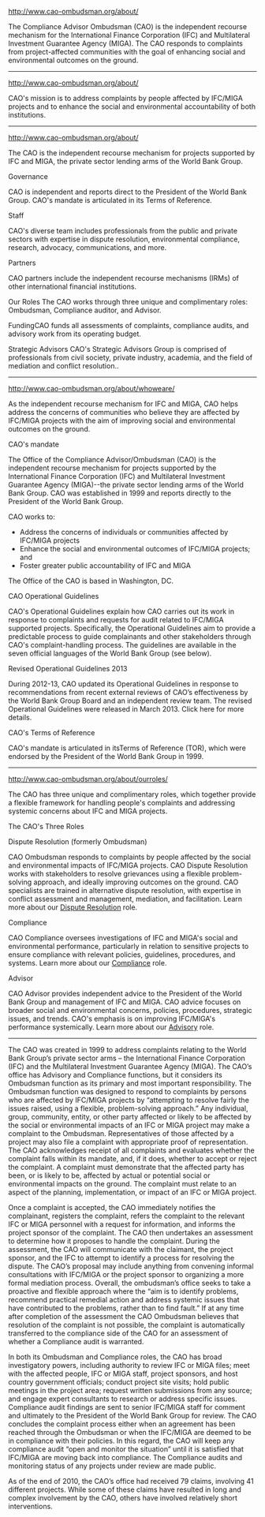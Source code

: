 http://www.cao-ombudsman.org/about/

The Compliance Advisor Ombudsman (CAO) is the independent recourse mechanism for the International Finance Corporation (IFC) and Multilateral Investment Guarantee Agency (MIGA). The CAO responds to complaints from project-affected communities with the goal of enhancing social and environmental outcomes on the ground. 

---
http://www.cao-ombudsman.org/about/

CAO's mission is to address complaints by people affected by IFC/MIGA projects and to enhance the social and environmental accountability of both institutions. 

---
http://www.cao-ombudsman.org/about/

The CAO is the independent recourse mechanism for projects supported by IFC and MIGA, the private sector lending arms of the World Bank Group. 


Governance

CAO is independent and reports direct to the President of the World Bank Group. CAO's mandate is articulated in its Terms of Reference. 


Staff

CAO's diverse team includes professionals from the public and private sectors with expertise in dispute resolution, environmental compliance, research, advocacy, communications, and more. 

Partners

CAO partners include the independent recourse mechanisms (IRMs) of other international financial institutions. 

Our Roles The CAO works through three unique and complimentary roles: Ombudsman, Compliance auditor, and Advisor. 


FundingCAO funds all assessments of complaints, compliance audits, and advisory work from its operating budget. 

Strategic Advisors CAO's Strategic Advisors Group is comprised of professionals from civil society, private industry, academia, and the field of mediation and conflict resolution.. 

---

http://www.cao-ombudsman.org/about/whoweare/

As the independent recourse mechanism for IFC and MIGA, CAO helps address the concerns of communities who believe they are affected by IFC/MIGA projects with the aim of improving social and environmental outcomes on the ground.  

CAO's mandate 

The Office of the Compliance Advisor/Ombudsman (CAO) is the independent recourse mechanism for projects supported by the International Finance Corporation (IFC) and Multilateral Investment Guarantee Agency (MIGA)--the private sector lending arms of the World Bank Group. CAO was established in 1999 and reports directly to the President of the World Bank Group. 

CAO works to:

* Address the concerns of individuals or communities affected by IFC/MIGA projects 
* Enhance the social and environmental outcomes of IFC/MIGA projects; and 
* Foster greater public accountability of IFC and MIGA 

The Office of the CAO is based in Washington, DC. 

CAO Operational Guidelines 

CAO's Operational Guidelines explain how CAO carries out its work in response to complaints and requests for audit related to IFC/MIGA supported projects. Specifically, the Operational Guidelines aim to provide a predictable process to guide complainants and other stakeholders through CAO's complaint-handling process. The guidelines are available in the seven official languages of the World Bank Group (see below).

Revised Operational Guidelines 2013

During 2012-13, CAO updated its Operational Guidelines in response to recommendations from recent external reviews of CAO’s effectiveness by the World Bank Group Board and an independent review team. The revised Operational Guidelines were released in March 2013. Click here for more details. 

CAO's Terms of Reference

CAO's mandate is articulated in itsTerms of Reference (TOR), which were endorsed by the President of the World Bank Group in 1999.

----

http://www.cao-ombudsman.org/about/ourroles/

The CAO has three unique and complimentary roles, which together provide a flexible framework for handling people's complaints and addressing systemic concerns about IFC and MIGA projects.

The CAO's Three Roles 

Dispute Resolution (formerly Ombudsman)

CAO Ombudsman responds to complaints by people affected by the social and environmental impacts of IFC/MIGA projects. CAO Dispute Resolution works with stakeholders to resolve grievances using a flexible problem-solving approach, and ideally improving outcomes on the ground. CAO specialists are trained in alternative dispute resolution, with expertise in conflict assessment and management, mediation, and facilitation. Learn more about our [Dispute Resolution](http://www.cao-ombudsman.org/howwework/ombudsman/index.html) role. 

Compliance

CAO Compliance oversees investigations of IFC and MIGA's social and environmental performance, particularly in relation to sensitive projects to ensure compliance with relevant policies, guidelines, procedures, and systems. Learn more about our [Compliance](http://www.cao-ombudsman.org/howwework/compliance/index.html) role. 

Advisor 

CAO Advisor provides independent advice to the President of the World Bank Group and management of IFC and MIGA.  CAO advice focuses on broader social and environmental concerns, policies, procedures, strategic issues, and trends. CAO's emphasis is on improving IFC/MIGA's performance systemically. Learn more about our [Advisory](http://www.cao-ombudsman.org/howwework/advisor/index.html) role. 

---



The CAO was created in 1999 to address complaints relating to the World Bank Group’s private sector arms – the International Finance Corporation (IFC) and the Multilateral Investment Guarantee Agency (MIGA). The CAO’s office has Advisory and Compliance functions, but it considers its Ombudsman function as its primary and most important responsibility. The Ombudsman function was designed to respond to complaints by persons who are affected by IFC/MIGA projects by “attempting to resolve fairly the issues raised, using a flexible, problem-solving approach.”  Any individual, group, community, entity, or other party affected or likely to be affected by the social or environmental impacts of an IFC or MIGA project may make a complaint to the Ombudsman. Representatives of those affected by a project may also file a complaint with appropriate proof of representation. The CAO acknowledges receipt of all complaints and evaluates whether the complaint falls within its mandate, and, if it does, whether to accept or reject the complaint. A complaint must demonstrate that the affected party has been, or is likely to be, affected by actual or potential social or environmental impacts on the ground. The complaint must relate to an aspect of the planning, implementation, or impact of an IFC or MIGA project.


Once a complaint is accepted, the CAO immediately notifies the complainant, registers the complaint, refers the complaint to the relevant IFC or MIGA personnel with a request for information, and informs the project sponsor of the complaint. The CAO then undertakes an assessment to determine how it proposes to handle the complaint. During the assessment, the CAO will communicate with the claimant, the project sponsor, and the IFC to attempt to identify a process for resolving the dispute. The CAO’s proposal may include anything from convening informal consultations with IFC/MIGA or the project sponsor to organizing a more formal mediation process. Overall, the ombudsman’s office seeks to take a proactive and flexible approach where the “aim is to identify problems, recommend practical remedial action and address systemic issues that have contributed to the problems, rather than to find fault.” If at any time after completion of the assessment the CAO Ombudsman believes that resolution of the complaint is not possible, the complaint is automatically transferred to the compliance side of the CAO for an assessment of whether a Compliance audit is warranted.


In both its Ombudsman and Compliance roles, the CAO has broad investigatory powers, including authority to review IFC or MIGA files; meet with the affected people, IFC or MIGA staff, project sponsors, and host country government officials; conduct project site visits; hold public meetings in the project area; request written submissions from any source; and engage expert consultants to research or address specific issues. Compliance audit findings are sent to senior IFC/MIGA staff for comment and ultimately to the President of the World Bank Group for review. The CAO concludes the complaint process either when an agreement has been reached through the Ombudsman or when the IFC/MIGA are deemed to be in compliance with their policies. In this regard, the CAO will keep any compliance audit “open and monitor the situation” until it is satisfied that IFC/MIGA are moving back into compliance. The Compliance audits and monitoring status of any projects under review are made public.

As of the end of 2010, the CAO’s office had received 79 claims, involving 41 different projects. While some of these claims have resulted in long and complex involvement by the CAO, others have involved relatively short interventions.


